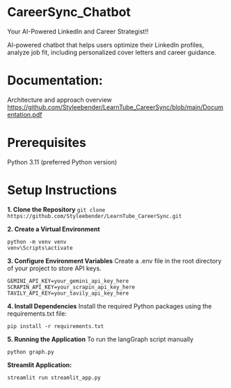 # CareerSync_Chatbot
Your AI-Powered LinkedIn and Career Strategist!!

AI-powered chatbot that helps users optimize their LinkedIn profiles, analyze job fit,  including personalized cover letters and career guidance.

# Documentation:
Architecture and approach overview
<https://github.com/Styleebender/LearnTube_CareerSync/blob/main/Documentation.pdf>

# Prerequisites
Python 3.11 (preferred Python version)

# Setup Instructions
**1. Clone the Repository**
```git clone https://github.com/Styleebender/LearnTube_CareerSync.git```

**2. Create a Virtual Environment**
```
python -m venv venv
venv\Scripts\activate
```

**3. Configure Environment Variables**
Create a .env file in the root directory of your project
to store API keys.
```
GEMINI_API_KEY=your_gemini_api_key_here
SCRAPIN_API_KEY=your_scrapin_api_key_here
TAVILY_API_KEY=your_tavily_api_key_here
```

**4. Install Dependencies**
Install the required Python packages using the requirements.txt file:
```
pip install -r requirements.txt
```

**5. Running the Application**
To run the langGraph script manually
```
python graph.py
```
**Streamlit Application:**
```
streamlit run streamlit_app.py
```

